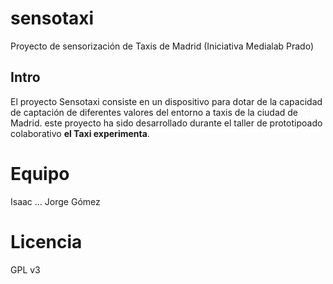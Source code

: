 # sensotaxi
Proyecto de sensorización de Taxis de Madrid (Iniciativa Medialab Prado)
## Intro
El proyecto Sensotaxi consiste en un dispositivo para dotar de la capacidad de captación de diferentes valores del entorno a taxis de la ciudad de Madrid. este proyecto ha sido desarrollado durante el taller de prototipoado colaborativo __el Taxi experimenta__.
# Equipo
Isaac ...
Jorge Gómez
# Licencia
GPL v3
